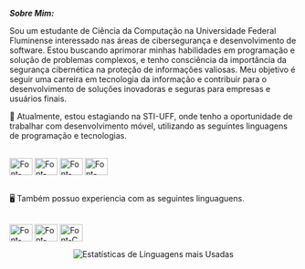**_Sobre Mim:_**

Sou um estudante de Ciência da Computação na Universidade Federal Fluminense interessado nas áreas de cibersegurança e desenvolvimento de software. Estou buscando aprimorar minhas habilidades em programação e solução de problemas complexos, e tenho consciência da importância da segurança cibernética na proteção de informações valiosas. Meu objetivo é seguir uma carreira em tecnologia da informação e contribuir para o desenvolvimento de soluções inovadoras e seguras para empresas e usuários finais.


📱 Atualmente, estou estagiando na STI-UFF, onde tenho a oportunidade de trabalhar com desenvolvimento móvel, utilizando as seguintes linguagens de programação e tecnologias.
  <div style="display: inline_block"><br> 
  <img align="center" alt="Font-Dart" height="30" width="40"  src="https://cdn.jsdelivr.net/gh/devicons/devicon@latest/icons/dart/dart-plain-wordmark.svg" />
  <img align="center" alt="Font-Ruby" height="30" width="40" src="https://cdn.jsdelivr.net/gh/devicons/devicon@latest/icons/ruby/ruby-plain-wordmark.svg" />
     <img align="center" alt="Font-Firebase" height="30" width="40" src="https://cdn.jsdelivr.net/gh/devicons/devicon@latest/icons/firebase/firebase-original-wordmark.svg" />
      <img align="center" alt="Font-Flutter" height="30" width="40" src="https://cdn.jsdelivr.net/gh/devicons/devicon@latest/icons/flutter/flutter-original.svg" /><br>
    
          
  <br>
  
      
          
  
🖥️ Também possuo experiencia com as seguintes linguaguens.

  <div style="display: inline_block"><br> 
  <img align="center" alt="Font-Python" height="30" width="40" src="https://cdn.jsdelivr.net/gh/devicons/devicon@latest/icons/python/python-original-wordmark.svg">
    <img align="center" alt="Font-Java" height="30" width="40" src="https://cdn.jsdelivr.net/gh/devicons/devicon@latest/icons/java/java-original-wordmark.svg">
  <img align="center" alt="Font-C" height="30" width="40"  src="https://cdn.jsdelivr.net/gh/devicons/devicon/icons/c/c-original.svg" />
  

           
          
    
<p align="center">
  <img src="https://github-readme-stats.vercel.app/api/top-langs/?username=JpFontinele&theme=dark&hide_border=true&include_all_commits=false&count_private=false&layout=compact" alt="Estatísticas de Linguagens mais Usadas">
</p>



<!-- <p align="center">
  <img src="https://github-readme-stats.vercel.app/api?username=JpFontinele&theme=dark&hide_border=true&include_all_commits=false&count_private=false" width="45%" alt="Estatísticas do GitHub">
  <img src="https://github-readme-streak-stats.herokuapp.com/?user=JpFontinele&theme=dark&hide_border=true" width="45%" alt="Estatísticas de Sequência do GitHub">
</p> -->

            
          
</div>
